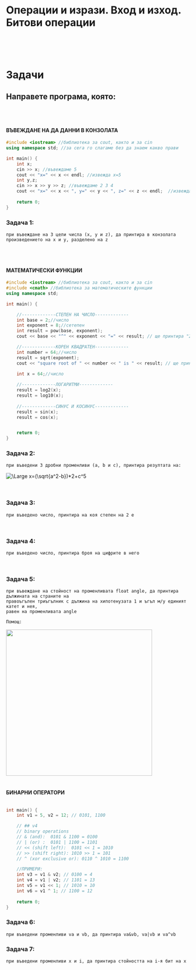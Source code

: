 # **Операции и изрази. Вход и изход. Битови операции**
<br />
<br />

<br />

# **Задачи**

## **Направете програма, която:**
<br />
<br />

#### **ВЪВЕЖДАНЕ НА ДА ДАННИ В КОНЗОЛАТА**
```cpp
#include <iostream> //библиотека за cout, както и за cin
using namespace std; //за сега го слагаме без да знаем какво прави

int main() {
    int x;
    cin >> x; //въвеждаме 5
    cout << "x=" << x << endl; //извежда x=5
    int y,z;
    cin >> x >> y >> z; //въвеждаме 2 3 4
    cout << "x=" << x << ", y=" << y << ", z=" << z << endl;  //извежда x=2, y=3, z=4
    
    return 0;
}
```

### **Задача 1:**
    при въвеждане на 3 цели числа (x, y и z), да принтира в конзолата произведението на x и y, разделено на z
<br />   
<br />  

#### **МАТЕМАТИЧЕСКИ ФУНКЦИИ**
```cpp
#include <iostream> //библиотека за cout, както и за cin
#include <cmath> //библиотека за математическите функции
using namespace std;

int main() {

    //-------------СТЕПЕН НА ЧИСЛО-------------
    int base = 2;//число 
	int exponent = 8;//сетепен
	int result = pow(base, exponent); 
	cout << base << "^" << exponent << "=" << result; // ще принтира "2^8=32"

    //-------------КОРЕН КВАДРАТЕН-------------
    int number = 64;//число 
	result = sqrt(exponent); 
	cout << "square root of " << number << " is " << result; // ще принтира "square root of 64 is 8"

    int x = 64;//число 
	
    //-------------ЛОГАРИТМИ-------------
    result = log2(x);
    result = log10(x);
    
    //-------------СИНУС И КОСИНУС-------------
    result = sin(x);
    result = cos(x);


    return 0;
}
```

### **Задача 2:**
    при въведени 3 дробни променливи (a, b и c), принтира резултата на:
![\Large x=(\sqrt{a^2-b})*2+c^5](https://latex.codecogs.com/svg.latex?\Large&space;x=(\sqrt{a^2-b})*2+c^5)

<br />

### **Задача 3:**
    при въведено число, принтира на коя степен на 2 е
<br />


### **Задача 4:**
    при въведено число, принтира броя на цифрите в него
<br />
    

### **Задача 5:**
    при въвеждане на стойност на променливата float angle, да принтира дължината на страните на 
    правоъгълен триъгълник с дължина на хипотенузата 1 и ъгъл м/у единият катет и нея,
    равен на променливата angle
    
    Помощ:
<img src="https://upload.wikimedia.org/wikipedia/commons/f/fe/Sin_Cos_Tan_Cot_unit_circle.svg" width="400" height="400" />
<br />
<br />

#### **БИНАРНИ  ОПЕРАТОРИ**
```cpp

int main() {
    int v1 = 5, v2 = 12; // 0101, 1100 

	// ## v4
	// binary operations
	// & (and):  0101 & 1100 = 0100
	// | (or) :  0101 | 1100 = 1101
	// << (shift left):  0101 << 1 = 1010
	// >> (shift right): 1010 >> 1 = 101
	// ^ (xor exclusive or): 0110 ^ 1010 = 1100

    //ПРИМЕРИ:
    int v3 = v1 & v2; // 0100 = 4
    int v4 = v1 | v2; // 1101 = 13
    int v5 = v1 << 1; // 1010 = 10
    int v6 = v1 ^ 1; // 1100 = 12
    
    return 0;
}
```

### **Задача 6:**
    при въведени променливи va и vb, да принтира va&vb, va|vb и va^vb

### **Задача 7:**
    при въведени променливи x и i, да принтира стойността на i-я бит на x
    
